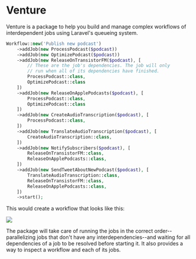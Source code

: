 # Venture

Venture is a package to help you build and manage complex workflows of interdependent jobs using Laravel's queueing system.

```php
Workflow::new('Publish new podcast')
    ->addJob(new ProcessPodcast($podcast))
    ->addJob(new OptimizePodcast($podcast))
    ->addJob(new ReleaseOnTransistorFM($podcast), [
        // These are the job's dependencies. The job will only
        // run when all of its dependencies have finished.
        ProcessPodcast::class,
        OptimizePodcast::class
    ])
    ->addJob(new ReleaseOnApplePodcasts($podcast), [
        ProcessPodcast::class,
        OptimizePodcast::class
    ])
    ->addJob(new CreateAudioTranscription($podcast), [
        ProcessPodcast::class,
    ])
    ->addJob(new TranslateAudioTranscription($podcast), [
        CreateAudioTranscription::class,
    ])
    ->addJob(new NotifySubscribers($podcast), [
        ReleaseOnTransistorFM::class,
        ReleaseOnApplePodcasts::class,
    ])
    ->addJob(new SendTweetAboutNewPodcast($podcast), [
        TranslateAudioTranscription::class,
        ReleaseOnTransistorFM::class,
        ReleaseOnApplePodcasts::class,
    ])
    ->start();
```

This would create a workflow that looks like this:

![](/workflow.svg)

The package will take care of running the jobs in the correct order--parallelizing jobs that don't have any interdependencies--and waiting for all dependencies of a job to be resolved before starting it. It also provides a way to inspect a workflow and each of its jobs.
